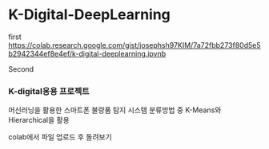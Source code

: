 # K-Digital-DeepLearning

first
https://colab.research.google.com/gist/josephsh97KIM/7a72fbb273f80d5e5b2942344ef8e4ef/k-digital-deeplearning.ipynb


Second
### K-digital응용 프로젝트
머신러닝을 활용한 스마트폰 불량품 탐지 시스템 
분류방법 중 K-Means와 Hierarchical을 활용

colab에서 파일 업로드 후 돌려보기
